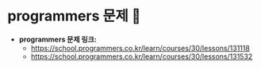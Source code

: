# programmers 문제 📝

* __programmers 문제 링크:__ 
    * <https://school.programmers.co.kr/learn/courses/30/lessons/131118>
    * <https://school.programmers.co.kr/learn/courses/30/lessons/131532>